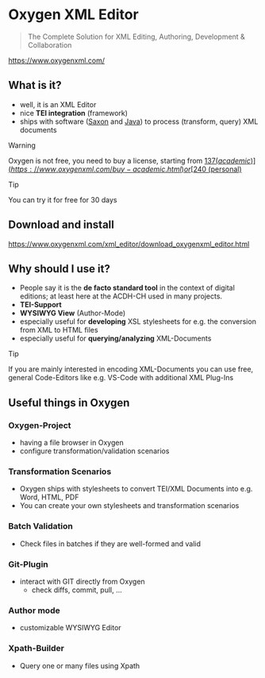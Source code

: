 # Oxygen XML Editor

> The Complete Solution for XML Editing, Authoring, Development & Collaboration

https://www.oxygenxml.com/

## What is it?

* well, it is an XML Editor
* nice **TEI integration** (framework)
* ships with software ([Saxon](https://www.saxonica.com/products/why-saxon.xml) and [Java](https://www.java.com/en/)) to process (transform, query) XML documents


> [!WARNING]  
> Oxygen is not free, you need to buy a license, starting from [$137 (academic)](https://www.oxygenxml.com/buy-academic.html) or [$240 (personal)](https://www.oxygenxml.com/buy-personal.html)


> [!TIP]
> You can try it for free for 30 days

## Download and install

https://www.oxygenxml.com/xml_editor/download_oxygenxml_editor.html

## Why should I use it?

* People say it is the **de facto standard tool** in the context of digital editions; at least here at the ACDH-CH used in many projects.
* **TEI-Support**
* **WYSIWYG View** (Author-Mode)
* especially useful for **developing** XSL stylesheets for e.g. the conversion from XML to HTML files
* especially useful for **querying/analyzing** XML-Documents

> [!TIP]
> If you are mainly interested in encoding XML-Documents you can use free, general Code-Editors like e.g. VS-Code with additional XML Plug-Ins

## Useful things in Oxygen

### Oxygen-Project
* having a file browser in Oxygen
* configure transformation/validation scenarios

### Transformation Scenarios
* Oxygen ships with stylesheets to convert TEI/XML Documents into e.g. Word, HTML, PDF
* You can create your own stylesheets and transformation scenarios

### Batch Validation
* Check files in batches if they are well-formed and valid

### Git-Plugin
* interact with GIT directly from Oxygen
  * check diffs, commit, pull, ...

### Author mode
* customizable WYSIWYG Editor

### Xpath-Builder
* Query one or many files using Xpath